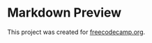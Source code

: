# Markdown Preview

This project was created for [freecodecamp.org](https://www.freecodecamp.org/learn/front-end-libraries/#front-end-libraries-projects).

